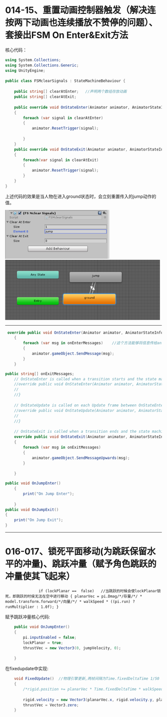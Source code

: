 # 014-15、重置动画控制器触发（解决连按两下动画也连续播放不赞停的问题）、套接出FSM On Enter&Exit方法

核心代码：

```c#
using System.Collections;
using System.Collections.Generic;
using UnityEngine;

public class FSMclearSignals : StateMachineBehaviour {

	public string[] clearAtEnter;	//声明两个数组存放动画
	public string[] clearAtExit;

    public override void OnStateEnter(Animator animator, AnimatorStateInfo stateInfo, int layerIndex)	//当进入动画时执行
    {
        foreach (var signal in clearAtEnter)
        {
            animator.ResetTrigger(signal);

        }
    }
    public override void OnStateExit(Animator animator, AnimatorStateInfo stateInfo, int layerIndex)
    {
        foreach(var signal in clearAtExit)
        {
            animator.ResetTrigger(signal);
        }
    }
}

```

上述代码的效果是当人物在进入ground状态时，会立刻重置传入的jump动作的值。

<img src=".assets/image-20230331210730330.png" alt="image-20230331210730330" style="zoom: 67%;" />

<img src=".assets/image-20230331210735370.png" alt="image-20230331210735370" style="zoom:67%;" />

---

```c#
 override public void OnStateEnter(Animator animator, AnimatorStateInfo stateInfo, int layerIndex)
    {
        foreach (var msg in onEnterMessages)    //这个方法能够将信息传给animator这个组件中的gameobject传递信息，而这个gameobject上挂载了一个TesteFsMOnEnter.cs的类，类中存在一个Onjump的方法，而sendMessage通过数组的名字呼叫了那个方法
        {
            animator.gameObject.SendMessage(msg);
        }
    }

```

```c#
public string[] onExitMessages;
    // OnStateEnter is called when a transition starts and the state machine starts to evaluate this state
    //override public void OnStateEnter(Animator animator, AnimatorStateInfo stateInfo, int layerIndex) {
    //
    //}

    // OnStateUpdate is called on each Update frame between OnStateEnter and OnStateExit callbacks
    //override public void OnStateUpdate(Animator animator, AnimatorStateInfo stateInfo, int layerIndex) {
    //
    //}

    // OnStateExit is called when a transition ends and the state machine finishes evaluating this state
    override public void OnStateExit(Animator animator, AnimatorStateInfo stateInfo, int layerIndex)
    {
        foreach (var msg in onExitMessages)
        {
            animator.gameObject.SendMessageUpwards(msg);
        }

    }

```



```c#
public void OnJumpEnter()
    {
        print("On Jump Enter");

    }
public void OnJumpExit()
{
    print("On Jump Exit");
}
```

---

# 016-017、锁死平面移动(为跳跃保留水平的冲量)、跳跃冲量（赋予角色跳跃的冲量使其飞起来）

`				if (lockPlanar ==  false)   //当跳跃的时候会使lockPlanar锁死，即跳跃的时侯无法在空中进行移动
        {
            planarVec = pi.Dmag/*/存量/*/ * model.transform.forward/*/向量/*/ * walkSpeed * ((pi.run) ? runMultiplier : 1.0f);
        }`



赋予跳跃冲量核心代码:

```c#
	public void OnJumpEnter()
    {
        pi.inputEnabled = false;
        lockPlanar = true;
        thrustVec = new Vector3(0, jumpVelocity, 0);

    }
```

在fixedupdate中实现:

```c#
	void FixedUpdate()	//物理引擎更新,两帧间隔为Time.fixedDeltaTime 1/50
    {
        /*rigid.position += planarVec * Time.fixedDeltaTime * walkSpeed;*/    //直接指派位置，所以需要乘以时间
                                                                              //Or rigid.velocity = planarVec; 直接指派速度
        rigid.velocity = new Vector3(planarVec.x, rigid.velocity.y, planarVec.z) + thrustVec;	//指派y轴的分量不让planarVec改写它
        thrustVec = Vector3.zero;
    }
```

